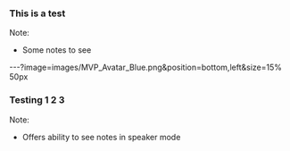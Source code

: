 ### This is a test

Note:
- Some notes to see

---?image=images/MVP_Avatar_Blue.png&position=bottom,left&size=15% 50px
### Testing 1 2 3

Note:
- Offers ability to see notes in speaker mode